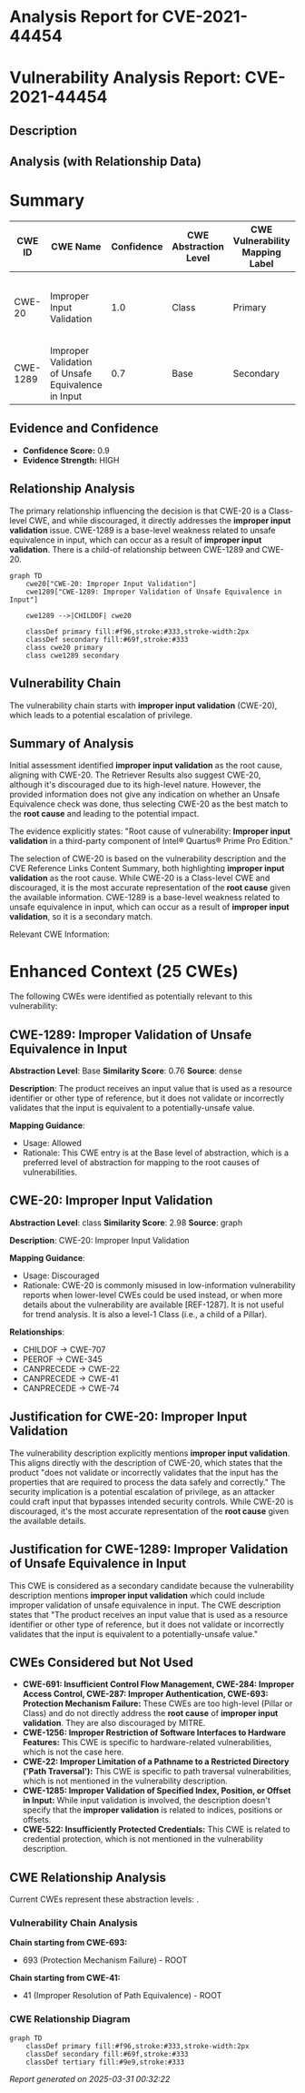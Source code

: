 # Analysis Report for CVE-2021-44454

# Vulnerability Analysis Report: CVE-2021-44454

## Description



## Analysis (with Relationship Data)

# Summary
| CWE ID | CWE Name | Confidence | CWE Abstraction Level | CWE Vulnerability Mapping Label | CWE-Vulnerability Mapping Notes |
|---|---|---|---|---|---|
| CWE-20 | Improper Input Validation | 1.0 | Class | Primary | Discouraged, but most accurate based on the provided information. |
| CWE-1289 | Improper Validation of Unsafe Equivalence in Input | 0.7 | Base | Secondary | Allowed |

## Evidence and Confidence

*   **Confidence Score:** 0.9
*   **Evidence Strength:** HIGH

## Relationship Analysis
The primary relationship influencing the decision is that CWE-20 is a Class-level CWE, and while discouraged, it directly addresses the **improper input validation** issue. CWE-1289 is a base-level weakness related to unsafe equivalence in input, which can occur as a result of **improper input validation**. There is a child-of relationship between CWE-1289 and CWE-20.

```mermaid
graph TD
    cwe20["CWE-20: Improper Input Validation"]
    cwe1289["CWE-1289: Improper Validation of Unsafe Equivalence in Input"]
    
    cwe1289 -->|CHILDOF| cwe20
    
    classDef primary fill:#f96,stroke:#333,stroke-width:2px
    classDef secondary fill:#69f,stroke:#333
    class cwe20 primary
    class cwe1289 secondary
```

## Vulnerability Chain
The vulnerability chain starts with **improper input validation** (CWE-20), which leads to a potential escalation of privilege.

## Summary of Analysis
Initial assessment identified **improper input validation** as the root cause, aligning with CWE-20. The Retriever Results also suggest CWE-20, although it's discouraged due to its high-level nature. However, the provided information does not give any indication on whether an Unsafe Equivalence check was done, thus selecting CWE-20 as the best match to the **root cause** and leading to the potential impact.

The evidence explicitly states: "Root cause of vulnerability: **Improper input validation** in a third-party component of Intel® Quartus® Prime Pro Edition."

The selection of CWE-20 is based on the vulnerability description and the CVE Reference Links Content Summary, both highlighting **improper input validation** as the root cause. While CWE-20 is a Class-level CWE and discouraged, it is the most accurate representation of the **root cause** given the available information. CWE-1289 is a base-level weakness related to unsafe equivalence in input, which can occur as a result of **improper input validation**, so it is a secondary match.

Relevant CWE Information:

# Enhanced Context (25 CWEs)
The following CWEs were identified as potentially relevant to this vulnerability:

## CWE-1289: Improper Validation of Unsafe Equivalence in Input
**Abstraction Level**: Base
**Similarity Score**: 0.76
**Source**: dense

**Description**:
The product receives an input value that is used as a resource identifier or other type of reference, but it does not validate or incorrectly validates that the input is equivalent to a potentially-unsafe value.

**Mapping Guidance**:
- Usage: Allowed
- Rationale: This CWE entry is at the Base level of abstraction, which is a preferred level of abstraction for mapping to the root causes of vulnerabilities.

## CWE-20: Improper Input Validation
**Abstraction Level**: class
**Similarity Score**: 2.98
**Source**: graph

**Description**:
CWE-20: Improper Input Validation

**Mapping Guidance**:
- Usage: Discouraged
- Rationale: CWE-20 is commonly misused in low-information vulnerability reports when lower-level CWEs could be used instead, or when more details about the vulnerability are available [REF-1287]. It is not useful for trend analysis. It is also a level-1 Class (i.e., a child of a Pillar).

**Relationships**:
- CHILDOF -> CWE-707
- PEEROF -> CWE-345
- CANPRECEDE -> CWE-22
- CANPRECEDE -> CWE-41
- CANPRECEDE -> CWE-74

## Justification for CWE-20: Improper Input Validation
The vulnerability description explicitly mentions **improper input validation**. This aligns directly with the description of CWE-20, which states that the product "does not validate or incorrectly validates that the input has the properties that are required to process the data safely and correctly." The security implication is a potential escalation of privilege, as an attacker could craft input that bypasses intended security controls. While CWE-20 is discouraged, it's the most accurate representation of the **root cause** given the available details.

## Justification for CWE-1289: Improper Validation of Unsafe Equivalence in Input
This CWE is considered as a secondary candidate because the vulnerability description mentions **improper input validation** which could include improper validation of unsafe equivalence in input. The CWE description states that "The product receives an input value that is used as a resource identifier or other type of reference, but it does not validate or incorrectly validates that the input is equivalent to a potentially-unsafe value."

## CWEs Considered but Not Used

*   **CWE-691: Insufficient Control Flow Management, CWE-284: Improper Access Control, CWE-287: Improper Authentication, CWE-693: Protection Mechanism Failure:** These CWEs are too high-level (Pillar or Class) and do not directly address the **root cause** of **improper input validation**. They are also discouraged by MITRE.
*   **CWE-1256: Improper Restriction of Software Interfaces to Hardware Features:** This CWE is specific to hardware-related vulnerabilities, which is not the case here.
*   **CWE-22: Improper Limitation of a Pathname to a Restricted Directory ('Path Traversal'):** This CWE is specific to path traversal vulnerabilities, which is not mentioned in the vulnerability description.
*   **CWE-1285: Improper Validation of Specified Index, Position, or Offset in Input:** While input validation is involved, the description doesn't specify that the **improper validation** is related to indices, positions or offsets.
*   **CWE-522: Insufficiently Protected Credentials:** This CWE is related to credential protection, which is not mentioned in the vulnerability description.


## CWE Relationship Analysis

Current CWEs represent these abstraction levels: .


### Vulnerability Chain Analysis

**Chain starting from CWE-693:**
- 693 (Protection Mechanism Failure) - ROOT


**Chain starting from CWE-41:**
- 41 (Improper Resolution of Path Equivalence) - ROOT



### CWE Relationship Diagram

```mermaid
graph TD
    classDef primary fill:#f96,stroke:#333,stroke-width:2px
    classDef secondary fill:#69f,stroke:#333
    classDef tertiary fill:#9e9,stroke:#333
```



*Report generated on 2025-03-31 00:32:22*
